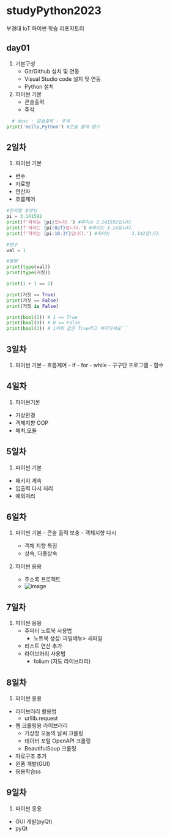 # studyPython2023
부경대 IoT 파이썬 학습 리포지토리

## day01
1. 기본구성
    - Git/Github 설치 및 연동
    - Visual Studio code 설치 및 연동
    - Python 설치
2. 파이썬 기본
    - 콘솔출력
    - 주석

```python
  # desc : 콘솔출력 - 주석
print('Hello,Python') #콘솔 출력 함수
``` 

## 2일차
1. 파이썬 기본
 - 변수
 - 자료형 
 - 연산자
 - 흐름제어
```python
#문자열 포맷팅
pi = 3.141592
print(f'파이는 {pi}입니다.') #파이는 3.141592입니다.
print(f'파이는 {pi:02f}입니다.') #파이는 3.14입니다.
print(f'파이는 {pi:10.3f}입니다.') #파이는        3.142입니다.

#변수 
val = 1

#불형
print(type(val)) 
print(type(거짓))

print(1 + 1 == 2)

print(거짓 == True)
print(거짓 == False)
print(거짓 is False)

print(bool(1)) # 1 == True
print(bool(0)) # 0 == False
print(bool(2)) # 1이외 값은 True라고 하지마세요```

  ``` 
## 3일차
  1. 파이썬 기본
    - 흐름제어
    - if
    - for
    - while
    - 구구단 프로그램
    - 함수

## 4일차
1. 파이썬기본
  - 가상환경
  - 객체지향 OOP 
  - 패치,모듈

## 5일차
1. 파이썬 기본
  - 패키지 계속
  - 입출력 다시 처리
  - 예외처리
  
## 6일차
  1. 파이썬 기본
    - 콘솔 출력 보충
    - 객체지향 다시
      - 객체 지향 특징
      - 상속, 다중상속

  2. 파이썬 응용
      - 주소록 프로젝트 
      - ![image](https://user-images.githubusercontent.com/123914453/216915868-b2f9f97f-76b8-443c-9db9-a7b71d6db9ca.png)

## 7일차
1. 파이썬 응용
    - 주피터 노트북 사용법
      - 노트북 생성: 파일메뉴> 새파일
    - 리스트 연산 추가
    - 라이브러리 사용법
      - folium (지도 라이브러리)

## 8일차
1. 파이썬 응용
  - 라이브러리 활용법
    - urllib.request
  - 웹 크롤링용 라이브러리
    - 기상청 오늘의 날씨 크롤링
    - 데이터 포털 OpenAPI 크롤링
    - BeautifulSoup 크롤링
  - 자료구조 추가
  - 윈폼 개발(GUI)
  - 응용학습ss
  

## 9일차
1. 파이썬 응용
  - GUI 개발(pyQt)
  - pyQt